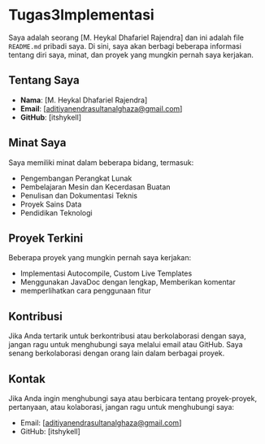 # Tugas3Implementasi

Saya adalah seorang [M. Heykal Dhafariel Rajendra] dan ini adalah file `README.md` pribadi saya. Di sini, saya akan berbagi beberapa informasi tentang diri saya, minat, dan proyek yang mungkin pernah saya kerjakan.

## Tentang Saya

- **Nama**: [M. Heykal Dhafariel Rajendra]
- **Email**: [aditiyanendrasultanalghaza@gmail.com]
- **GitHub**: [itshykell]

## Minat Saya

Saya memiliki minat dalam beberapa bidang, termasuk:

- Pengembangan Perangkat Lunak
- Pembelajaran Mesin dan Kecerdasan Buatan
- Penulisan dan Dokumentasi Teknis
- Proyek Sains Data
- Pendidikan Teknologi

## Proyek Terkini

Beberapa proyek yang mungkin pernah saya kerjakan:

- Implementasi Autocompile, Custom Live Templates
- Menggunakan JavaDoc dengan lengkap, Memberikan komentar
- memperlihatkan cara penggunaan fitur

## Kontribusi

Jika Anda tertarik untuk berkontribusi atau berkolaborasi dengan saya, jangan ragu untuk menghubungi saya melalui email atau GitHub. Saya senang berkolaborasi dengan orang lain dalam berbagai proyek.

## Kontak

Jika Anda ingin menghubungi saya atau berbicara tentang proyek-proyek, pertanyaan, atau kolaborasi, jangan ragu untuk menghubungi saya:

- Email: [aditiyanendrasultanalghaza@gmail.com]
- GitHub: [itshykell]
